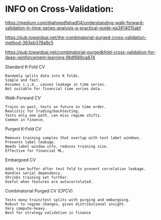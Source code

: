 
# INFO on Cross-Validation:

https://medium.com/@ahmedfahad04/understanding-walk-forward-validation-in-time-series-analysis-a-practical-guide-ea3814015abf

https://pub.towardsai.net/the-combinatorial-purged-cross-validation-method-363eb378a9c5

https://pub.towardsai.net/combinatorial-purgedkfold-cross-validation-for-deep-reinforcement-learning-f8df689ca874

Standard K-Fold CV

    Randomly splits data into K folds.
    Simple and fast.
    Assumes i.i.d., causes leakage in time series.
    Not suitable for financial time series data.

Walk-Forward CV

    Trains on past, tests on future in time order.
    Realistic for trading/backtesting.
    Tests only one path, can miss regime shifts.
    Common in finance.

Purged K-Fold CV

    Removes training samples that overlap with test label windows.
    Prevents label leakage.
    Needs label window info, reduces training size.
    Effective for financial ML.

Embargoed CV

    Adds time buffer after test fold to prevent correlation leakage.
    Handles serial dependency.
    Shrinks training set further.
    Useful when features are autocorrelated.

Combinatorial Purged CV (CPCV)

    Tests many train/test splits with purging and embargoing.
    Robust to regime changes, gives distributional insight.
    Very compute-heavy.
    Best for strategy validation in finance

